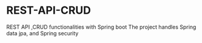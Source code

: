 # REST-API-CRUD
REST API ,CRUD functionalities with Spring boot 
The project handles Spring data jpa, and Spring security
